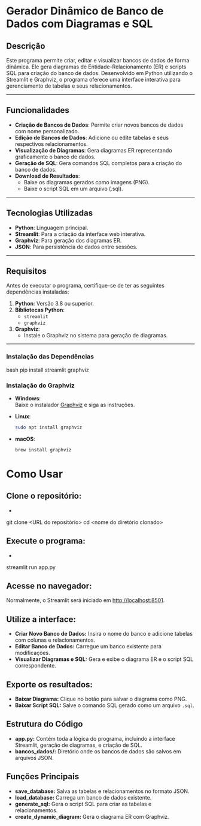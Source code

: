 # Gerador Dinâmico de Banco de Dados com Diagramas e SQL

## Descrição

Este programa permite criar, editar e visualizar bancos de dados de forma dinâmica. Ele gera diagramas de Entidade-Relacionamento (ER) e scripts SQL para criação do banco de dados. Desenvolvido em Python utilizando o Streamlit e Graphviz, o programa oferece uma interface interativa para gerenciamento de tabelas e seus relacionamentos.

---

## Funcionalidades

- **Criação de Bancos de Dados**: Permite criar novos bancos de dados com nome personalizado.
- **Edição de Bancos de Dados**: Adicione ou edite tabelas e seus respectivos relacionamentos.
- **Visualização de Diagramas**: Gera diagramas ER representando graficamente o banco de dados.
- **Geração de SQL**: Gera comandos SQL completos para a criação do banco de dados.
- **Download de Resultados**:
  - Baixe os diagramas gerados como imagens (PNG).
  - Baixe o script SQL em um arquivo (.sql).

---

## Tecnologias Utilizadas

- **Python**: Linguagem principal.
- **Streamlit**: Para a criação da interface web interativa.
- **Graphviz**: Para geração dos diagramas ER.
- **JSON**: Para persistência de dados entre sessões.

---

## Requisitos

Antes de executar o programa, certifique-se de ter as seguintes dependências instaladas:

1. **Python**: Versão 3.8 ou superior.
2. **Bibliotecas Python**:
   - `streamlit`
   - `graphviz`
3. **Graphviz**:
   - Instale o Graphviz no sistema para geração de diagramas.

---

### Instalação das Dependências

bash
pip install streamlit graphviz

### Instalação do Graphviz

- **Windows**:  
  Baixe o instalador [Graphviz](https://graphviz.org/download/) e siga as instruções.

- **Linux**:  
  ```bash
  sudo apt install graphviz

- **macOS**:  
  ```bash
  brew install graphviz

# Como Usar

## Clone o repositório:
- 
  ```bash
 git clone <URL do repositório>
 cd <nome do diretório clonado>
  

## Execute o programa:
- 
  ```bash
 streamlit run app.py

## Acesse no navegador:
Normalmente, o Streamlit será iniciado em [http://localhost:8501](http://localhost:8501).

## Utilize a interface:
- **Criar Novo Banco de Dados:** Insira o nome do banco e adicione tabelas com colunas e relacionamentos.
- **Editar Banco de Dados:** Carregue um banco existente para modificações.
- **Visualizar Diagramas e SQL:** Gera e exibe o diagrama ER e o script SQL correspondente.

## Exporte os resultados:
- **Baixar Diagrama:** Clique no botão para salvar o diagrama como PNG.
- **Baixar Script SQL:** Salve o comando SQL gerado como um arquivo `.sql`.

## Estrutura do Código
- **app.py:** Contém toda a lógica do programa, incluindo a interface Streamlit, geração de diagramas, e criação de SQL.
- **bancos_dados/:** Diretório onde os bancos de dados são salvos em arquivos JSON.

## Funções Principais
- **save_database:** Salva as tabelas e relacionamentos no formato JSON.
- **load_database:** Carrega um banco de dados existente.
- **generate_sql:** Gera o script SQL para criar as tabelas e relacionamentos.
- **create_dynamic_diagram:** Gera o diagrama ER com Graphviz.

